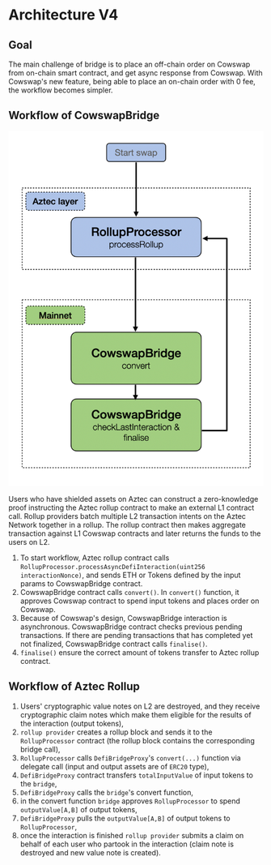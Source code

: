 # Architecture V4

## Goal

The main challenge of bridge is to place an off-chain order on Cowswap from on-chain smart contract, and get async response from Cowswap.
With Cowswap's new feature, being able to place an on-chain order with 0 fee, the workflow becomes simpler.


## Workflow of CowswapBridge

<p align="center">
   <img src="https://github.com/yellowcurtain/aztec-cowswap-bridge/blob/main/images/bridgeV4.png" alt="Bridge Workflow"/>
</p>

Users who have shielded assets on Aztec can construct a zero-knowledge proof instructing the Aztec rollup contract to make an external L1 contract call. Rollup providers batch multiple L2 transaction intents on the Aztec Network together in a rollup. The rollup contract then makes aggregate transaction against L1 Cowswap contracts and later returns the funds to the users on L2.

1. To start workflow, Aztec rollup contract calls `RollupProcessor.processAsyncDefiInteraction(uint256 interactionNonce)`, and sends ETH or Tokens defined by the input params to CowswapBridge contract.
2. CowswapBridge contract calls `convert()`. In `convert()` function, it approves Cowswap contract to spend input tokens and places order on Cowswap.
3. Because of Cowswap's design, CowswapBridge interaction is asynchronous. CowswapBridge contract checks previous pending transactions. If there are pending transactions that has completed yet not finalized, CowswapBridge contract calls `finalise()`.
4. `finalise()` ensure the correct amount of tokens transfer to Aztec rollup contract.


## Workflow of Aztec Rollup

1. Users' cryptographic value notes on L2 are destroyed, and they receive cryptographic claim notes which make them eligible for the results of the interaction (output tokens),
2. `rollup provider` creates a rollup block and sends it to the `RollupProcessor` contract (the rollup block contains the corresponding bridge call),
3. `RollupProcessor` calls `DefiBridgeProxy`'s `convert(...)` function via delegate call (input and output assets are of `ERC20` type),
4. `DefiBridgeProxy` contract transfers `totalInputValue` of input tokens to the `bridge`,
5. `DefiBridgeProxy` calls the `bridge`'s convert function,
6. in the convert function `bridge` approves `RollupProcessor` to spend `outputValue[A,B]` of output tokens,
7. `DefiBridgeProxy` pulls the `outputValue[A,B]` of output tokens to `RollupProcessor`,
8. once the interaction is finished `rollup provider` submits a claim on behalf of each user who partook in the interaction (claim note is destroyed and new value note is created).




